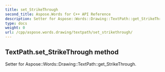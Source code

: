 ```yaml
---
title: set_StrikeThrough
second_title: Aspose.Words for C++ API Reference
description: Setter for Aspose::Words::Drawing::TextPath::get_StrikeThrough. 
type: docs
weight: 0
url: /cpp/aspose.words.drawing/textpath/set_strikethrough/
---
```

## TextPath.set_StrikeThrough method


Setter for Aspose::Words::Drawing::TextPath::get_StrikeThrough. 

